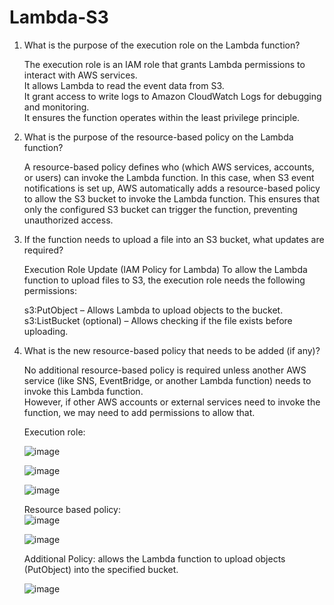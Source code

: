 # Lambda-S3
1. What is the purpose of the execution role on the Lambda function?
   
   The execution role is an IAM role that grants Lambda permissions to interact with AWS services.  
   It allows Lambda to read the event data from S3.  
   It grant access to write logs to Amazon CloudWatch Logs for debugging and monitoring.  
   It ensures the function operates within the least privilege principle.  

2. What is the purpose of the resource-based policy on the Lambda function?
   
   A resource-based policy defines who (which AWS services, accounts, or users) can invoke the Lambda function.
   In this case, when S3 event notifications is set up, AWS automatically adds a resource-based policy to allow the S3 bucket to invoke the Lambda function.
   This ensures that only the configured S3 bucket can trigger the function, preventing unauthorized access.

4. If the function needs to upload a file into an S3 bucket, what updates are required?
   
   Execution Role Update (IAM Policy for Lambda)
   To allow the Lambda function to upload files to S3, the execution role needs the following permissions:

   s3:PutObject – Allows Lambda to upload objects to the bucket.
   s3:ListBucket (optional) – Allows checking if the file exists before uploading.

5. What is the new resource-based policy that needs to be added (if any)?
   
   No additional resource-based policy is required unless another AWS service (like SNS, EventBridge, or another Lambda function) needs to invoke this Lambda function.  
   However, if other AWS accounts or external services need to invoke the function, we may need to add permissions to allow that.  


   Execution role:
   
   ![image](https://github.com/user-attachments/assets/b367774b-26e3-4af7-b492-0c6598275468)  

   ![image](https://github.com/user-attachments/assets/acceace5-426d-4b68-898a-113e6c67ef0a)

   ![image](https://github.com/user-attachments/assets/4603e04e-397d-498e-b0e7-51bba8e59eae)

   Resource based policy:  
   ![image](https://github.com/user-attachments/assets/48797b43-aea8-41bd-a73d-2a25869f5c88)  

   ![image](https://github.com/user-attachments/assets/a4c35593-8f2b-4db0-91ff-801383b6d48b)

   Additional Policy: allows the Lambda function to upload objects (PutObject) into the specified bucket.
   
   ![image](https://github.com/user-attachments/assets/73c726c1-bcb2-44a7-a244-cdf1c3962f03)






